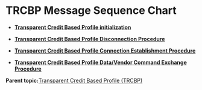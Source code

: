 # TRCBP Message Sequence Chart

-   **[Transparent Credit Based Profile initialization](GUID-A65EDA69-E440-47DC-96C1-445771D85CEE.md)**  

-   **[Transparent Credit Based Profile Disconnection Procedure](GUID-FCBE286E-6955-4E6A-B673-29657A32D2FC.md)**  

-   **[Transparent Credit Based Profile Connection Establishment Procedure](GUID-1F0AE18A-E74E-4D8D-B299-2F5FDB72E2FA.md)**  

-   **[Transparent Credit Based Profile Data/Vendor Command Exchange Procedure](GUID-8607DC9F-A050-448C-9A78-674000B817E2.md)**  


**Parent topic:**[Transparent Credit Based Profile \(TRCBP\)](GUID-4E4DAE13-1BCF-48DE-864E-DC821097161F.md)

